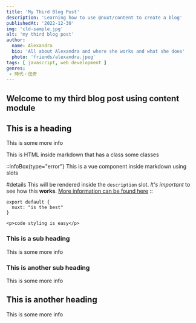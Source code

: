 ```yaml
---
title: 'My Third Blog Post'
description: 'Learning how to use @nuxt/content to create a blog'
publishedAt: '2022-12-30'
img: 'cld-sample.jpg'
alt: 'my third blog post'
author:
  name: Alexandra
  bio: 'All about Alexandra and where she works and what she does'
  photo: 'friends/alexandra.jpeg'
tags: [ javascript, web development ]
genres:
 - 時代・伝奇
---
```

## Welcome to my third blog post using content module

## This is a heading

This is some more info
<div class="bg-blue-500 text-white padding-1 margin-bottom-1">
  This is HTML inside markdown that has a class some classes
</div>

::InfoBox{type="error"}
    This is a vue component inside markdown using slots

#details
This will be rendered inside the `description` slot. _It's important_ to see how this **works**.
[More information can be found here](#)
::

```js[nuxt.config.js]
export default {
  nuxt: "is the best"
}
```

```html[my-first-blog-post.md]
<p>code styling is easy</p>
```

### This is a sub heading

This is some more info

### This is another sub heading

This is some more info

## This is another heading

This is some more info
